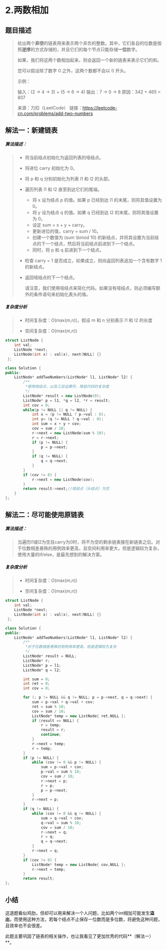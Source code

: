 # 2.两数相加

## 题目描述

> 给出两个**非空**的链表用来表示两个非负的整数。其中，它们各自的位数是按照**逆序**的方式存储的，并且它们的每个节点只能存储**一位**数字。
>
> 如果，我们将这两个数相加起来，则会返回一个新的链表来表示它们的和。
>
>  您可以假设除了数字 0 之外，这两个数都不会以 0 开头。
>
> 示例：
>
> 输入：(2 -> 4 -> 3) + (5 -> 6 -> 4)
> 输出：7 -> 0 -> 8
> 原因：342 + 465 = 807
> 
> 来源：力扣（LeetCode）
> 链接：https://leetcode-cn.com/problems/add-two-numbers

## 解法一：新建链表

##### 算法描述：

> * 将当前结点初始化为返回列表的哑结点。
>
> * 将进位 carry 初始化为 0。
>
> * 将 p 和 q 分别初始化为列表 l1 和 l2 的头部。
>
> * 遍历列表 l1 和 l2 直至到达它们的尾端。
>
>   - 将 x 设为结点 p 的值。如果 p 已经到达 l1 的末尾，则将其值设置为 0。
>   - 将 y 设为结点 q 的值。如果 q 已经到达 l2 的末尾，则将其值设置为 0。
>   - 设定 sum = x + y + carry。
>   - 更新进位的值，carry = sum / 10。
>   - 创建一个数值为 (sum \bmod 10) 的新结点，并将其设置为当前结点的下一个结点，然后将当前结点前进到下一个结点。
>   - 同时，将 p 和 q 前进到下一个结点。
>
> * 检查 carry = 1 是否成立，如果成立，则向返回列表追加一个含有数字 1 的新结点。
>
> * 返回哑结点的下一个结点。
>
>   请注意，我们使用哑结点来简化代码。如果没有哑结点，则必须编写额外的条件语句来初始化表头的值。

##### 复杂度分析

>* 时间复杂度：*O*(max(*m*,*n*))，假设 m 和 n 分别表示 l1 和 l2 的长度
>
>* 空间复杂度：*O*(max(*m*,*n*))

```c++
struct ListNode {
    int val;
    ListNode *next;
    ListNode(int x) : val(x), next(NULL) {}
 };

class Solution {
public:
    ListNode* addTwoNumbers(ListNode* l1, ListNode* l2) {
        /**
         *使用哑结点，以及三目运算符，降低代码的复杂度
         */
        ListNode* result = new ListNode(0);
        ListNode* p = l1, *q = l2, *r = result;
        int cov = 0;
        while(p != NULL || q != NULL) {
            int x = (p != NULL ? p->val : 0);
            int y= (q != NULL ? q->val : 0);
            int sum = x + y + cov;
            cov = sum / 10;
            r->next = new ListNode(sum % 10);
            r = r->next;
            if (p != NULL) {
                p = p->next;
            }
            if (q != NULL) {
                q = q->next;
            }
        }
        if (cov != 0) {
            r->next = new ListNode(cov);
        }
        return result->next;//哑结点（头结点）为空
    }
};
```

## 解法二：尽可能使用原链表

##### 算法描述：

> 当遍历l1或l2为空且carry为0时，将不为空的剩余链表接在新链表之后。对于位数相差悬殊的用例效率更高，且空间利用率更大，但是逻辑较为复杂，使用大量的if/else，是最先想到的解决方案。

##### 复杂度分析

> * 时间复杂度：*O*(max(*m*,*n*))
>
> * 空间复杂度：*O*(max(*m*,*n*))
>

```c++
struct ListNode {
    int val;
    ListNode *next;
    ListNode(int x) : val(x), next(NULL) {}
 };

class Solution {
public:
    ListNode* addTwoNumbers(ListNode* l1, ListNode* l2) {
        /**
         *对于位数相差悬殊的用例效率更高，但是逻辑较为复杂
         */
        ListNode* result = NULL;
        ListNode* r;
        ListNode* p = l1;
        ListNode* q = l2;

        int sum = 0;
        int ret = 0;
        int cov = 0;

        for (; p != NULL && q != NULL; p = p->next, q = q->next) {
            sum = p->val + q->val + cov;
            ret = sum % 10;
            cov = sum / 10;
            ListNode* temp = new ListNode{ ret,NULL };
            if (result == NULL) {
                r = temp;
                result = r;
                continue;
            }
            r->next = temp;
            r = temp;
        }
        if (p != NULL) {
            while (cov != 0 && p != NULL) {
                sum = p->val + cov;
                p->val = sum % 10;
                cov = sum / 10;
                r->next = p;
                r = p;
                p = p->next;
            }
            r->next = p;
        }
        if (q != NULL) {
            while (cov != 0 && q != NULL) {
                sum = q->val + cov;
                q->val = sum % 10;
                cov = sum / 10;
                r->next = q;
                r = q;
                q = q->next;
            }
            r->next = q;
        }
        if (cov != 0) {
            ListNode* temp = new ListNode{ cov,NULL };
            r->next = temp;
        }
        return result;
};
```

## 小结

​	这道题看似鸡肋，但却可以用来解决一个人问题，比如两个int相加可能发生**溢出**，而使用这种方法，若每个结点不止保存一位数而是多位数，将避免这种问题，且效率也不会很差。

​	此题主要巩固了链表的相关操作，也让我看见了更加优秀的代码**（解法一）**。

